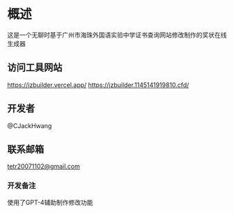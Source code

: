 # 概述
这是一个无聊时基于广州市海珠外国语实验中学证书查询网站修改制作的奖状在线生成器
## 访问工具网站
https://jzbuilder.vercel.app/
https://jzbuilder.1145141919810.cfd/
## 开发者
@CJackHwang
## 联系邮箱
tetr20071102@gmail.com
### 开发备注
使用了GPT-4辅助制作修改功能
